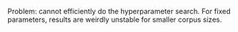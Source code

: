 Problem: cannot efficiently do the hyperparameter search. For fixed parameters, results are weirdly unstable for smaller corpus sizes.
